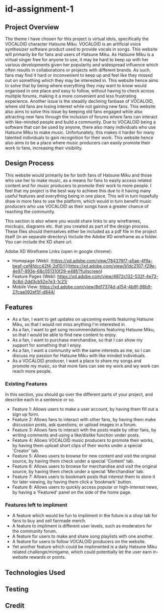 # id-assignment-1

## Project Overview
The theme I have chosen for this project is virtual idols, specifically the VOCALOID character Hatsune Miku. VOCALOID is an artificial voice synthesizer software product used to provide vocals in songs. This website will primarily be for fans and users of Hatsune Miku. As Hatsune Miku is a virtual singer free for anyone to use, it may be hard to keep up with her various developments given her popularity and widespread influence which often results in collaborations or projects with different brands. As such, fans may find it hard or inconvenient to keep up and feel like they missed out on something which they may be interested in. This website hence aims to solve that by being where everything they may want to know would organised in one place and easy to follow, without having to check across multiple forums, making it a more convenient and less frustrating experience. Another issue is the steadily declining fanbase of VOCALOID, where old fans are losing interest while not gaining new fans. This website also aims to solve this issue by keeping old fans engaged while also attracting new fans through the inclusion of forums where fans can interact with like-minded people and build a community. Due to VOCALOID being a software that can be used by anyone, there also many individuals who use Hatsune Miku to make music. Unfortunately, this makes it harder for many talented individuals to gain recognition for their work. This website hence also aims to be a place where music producers can easily promote their work to fans, increasing their visibility. 

## Design Process
This website would primarily be for both fans of Hatsune Miku and those who use her to make music, as a means for fans to easily access related content and for music producers to promote their work to more people. I feel that my project is the best way to achieve this due to it having many useful features and everything being in one place. This will in turn hopefully draw in more fans to use the platform, which would in turn benefit music producers who use VOCALOID as their songs have a greater chance of reaching the community.

This section is also where you would share links to any wireframes, mockups, diagrams etc. that you created as part of the design process. These files should themselves either be included as a pdf file in the project itself (in an separate directory) Include the Adobe XD wireframe as a folder. You can include the XD share url.

Adobe XD Wireframe Links (open in google chrome):
+ Homepage (Web): [(https://xd.adobe.com/view/784376f7-a5ae-4f9a-beaf-cef4fdcc42f4-2d10/)](https://xd.adobe.com/view/784376f7-a5ae-4f9a-beaf-cef4fdcc42f4-2d10/)](https://xd.adobe.com/view/b1dc2107-f29e-4e97-893e-68c051310f29-e48f/?fullscreen)
+ Feature Pages (Web): https://xd.adobe.com/view/4972c132-532f-4e73-8c8d-2dd3cb52e7e3-1c21/
+ Mobile View: https://xd.adobe.com/view/8d17374d-a154-4b9f-98b9-27caa092ef5f-d844/

## Features
+ As a fan, I want to get updates on upcoming events featuring Hatsune Miku, so that I would not miss anything I'm interested in.
+ As a fan, I want to get song recommendations featuring Hatsune Miku, so that I would be able to find new content to enjoy.
+ As a fan, I want to purchase merchandise, so that I can show my support for something that I enjoy. 
+ As a fan, I want a community with the same interests as me, so I can discuss my passion for Hatsune Miku with like minded individuals.
+ As a VOCALOID producer, I want a place to share my songs and promote my music, so that more fans can see my work and wy work can reach more people. 

### Existing Features
In this section, you should go over the different parts of your project, and describe each in a sentence or so.
+ Feature 1: Allows users to make a user account, by having them fill out a sign up form. 
+ Feature 2: Allows fans to interact with other fans, by having them make discussion posts, ask questions, or upload images in a forum. 
+ Feature 3: Allows fans to interact with the posts made by other fans, by writing comments and using a like/dislike function under posts. 
+ Feature 4: Allows VOCALOID music producers to promote their works, by having them upload short clips of their works under a special 'Creator' tab. 
+ Feature 5: Allows users to browse for new content and visit the original source, by having them check under a special 'Content' tab. 
+ Feature 6: Allows users to browse for merchandise and visit the original source, by having them check under a special 'Merchandise' tab. 
+ Feature 7: Allows users to bookmark posts that interest them to store it for later viewing, by having them click a 'bookmark' button. 
+ Feature 8: Allows users to quickly access popular or high-interest news, by having a 'Featured' panel on the side of the home page. 

### Features left to impliment 
+ A feature which would be fun to impliment in the future is a shop tab for fans to buy and sell fanmade merch. 
+ A feature to impliment is different user levels, such as moderators for the community forum. 
+ A feature for users to make and share song playlists with one another.
+ A feature for users to follow VOCALOID producers on the website.  
+ Yet another feature which could be implimented is a daily Hatsune Miku related challenge/minigame, which could potentially let the user earn in-website rewards or points. 

## Technologies Used

## Testing

## Credit 
